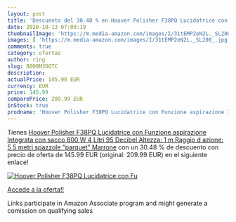 ```yaml
---
layout: post
title: 'Descuento del 30.48 % en Hoover Polisher F38PQ Lucidatrice con Fu'
date: 2020-10-13 07:09:19
thumbnailImage: 'https://m.media-amazon.com/images/I/31tEMP2eN2L._SL200_.jpg'
images: [ 'https://m.media-amazon.com/images/I/31tEMP2eN2L._SL200_.jpg' ]
comments: true
category: ofertas
author: ring
slug: B000M3DQTC
description:
actualPrice: 145.99 EUR
currency: EUR
price: 145.99
comparePrice: 209.99 EUR
inStock: true
prodname: 'Hoover Polisher F38PQ Lucidatrice con Funzione aspirazione Integrata  con sacco  800 W  4 Litri  95 Decibel  Altezza: 1 m  Raggio d azione: 5 5 metri  spazzole “parquet”  Marrone'
---
```


Tienes [Hoover Polisher F38PQ Lucidatrice con Funzione aspirazione Integrata  con sacco  800 W  4 Litri  95 Decibel  Altezza: 1 m  Raggio d azione: 5 5 metri  spazzole “parquet”  Marrone](https://www.amazon.it/dp/B000M3DQTC/?tag=tolees00-21) con un 30.48 % de descuento con precio de oferta de 145.99 EUR (original: 209.99 EUR) en el siguiente enlace!

[![Hoover Polisher F38PQ Lucidatrice con Fu](https://m.media-amazon.com/images/I/31tEMP2eN2L._SL200_.jpg)](https://www.amazon.it/dp/B000M3DQTC/?tag=tolees00-21)

[Accede a la oferta!!](https://www.amazon.it/dp/B000M3DQTC/?tag=tolees00-21)

Links participate in Amazon Associate program and might generate a comission on qualifying sales


